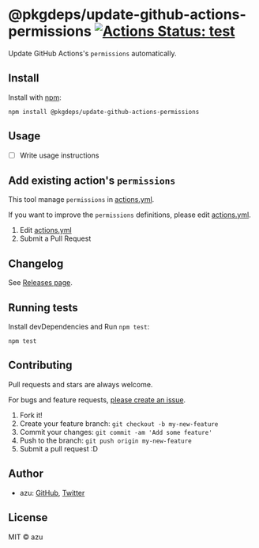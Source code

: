 # @pkgdeps/update-github-actions-permissions [![Actions Status: test](https://github.com/pkgdeps/update-github-actions-permissions/workflows/test/badge.svg)](https://github.com/pkgdeps/update-github-actions-permissions/actions?query=workflow%3A"test")

Update GitHub Actions&#39;s `permissions` automatically.

## Install

Install with [npm](https://www.npmjs.com/):

    npm install @pkgdeps/update-github-actions-permissions

## Usage

- [ ] Write usage instructions

## Add existing action's `permissions`

This tool manage `permissions` in [actions.yml](./actions.yml).

If you want to improve the `permissions` definitions, please edit [actions.yml](./actions.yml).

1. Edit [actions.yml](./actions.yml)
2. Submit a Pull Request

## Changelog

See [Releases page](https://github.com/pkgdeps/update-github-actions-permissions/releases).

## Running tests

Install devDependencies and Run `npm test`:

    npm test

## Contributing

Pull requests and stars are always welcome.

For bugs and feature requests, [please create an issue](https://github.com/pkgdeps/update-github-actions-permissions/issues).

1. Fork it!
2. Create your feature branch: `git checkout -b my-new-feature`
3. Commit your changes: `git commit -am 'Add some feature'`
4. Push to the branch: `git push origin my-new-feature`
5. Submit a pull request :D

## Author

- azu: [GitHub](https://github.com/azu), [Twitter](https://twitter.com/azu_re)

## License

MIT © azu
